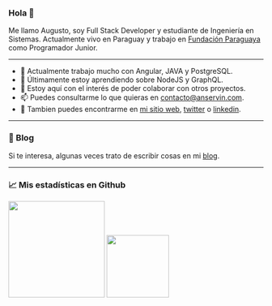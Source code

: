 ### Hola 👋

Me llamo Augusto, soy Full Stack Developer y estudiante de Ingeniería en Sistemas. 
Actualmente vivo en Paraguay y trabajo en [Fundación Paraguaya](http://www.fundacionparaguaya.org.py/v2/) como Programador Junior.

---

- 🔭 Actualmente trabajo mucho con Angular, JAVA y PostgreSQL.
- 🌱 Últimamente estoy aprendiendo sobre NodeJS y GraphQL.
- 🤔 Estoy aquí con el interés de poder colaborar con otros proyectos.
- 📫 Puedes consultarme lo que quieras en <a href="mailto:contacto@anservin.com">contacto@anservin.com</a>.
- 💬 Tambien puedes encontrarme en [mi sitio web](https://anservin.com), [twitter](https://twitter.com/agto_code) o [linkedin](https://www.linkedin.com/in/augusto-pappalardo-533961122/).

---
### 📰 Blog

 Si te interesa, algunas veces trato de escribir cosas en mi [blog](https://anservin.com/blog/).

---

### 📈 Mis estadísticas en Github

<p>
  <img height="190em" src="https://github-readme-stats.vercel.app/api?username=AGTO93&show_icons=true&hide_border=true&&count_private=true&include_all_commits=true&locale=es" />
  <img height="123em" src="https://github-readme-stats.vercel.app/api/top-langs/?username=AGTO93&exclude_repo=KNN-Image-Classification&show_icons=true&hide_border=true&layout=compact&langs_count=8&locale=es"/>
</p>



